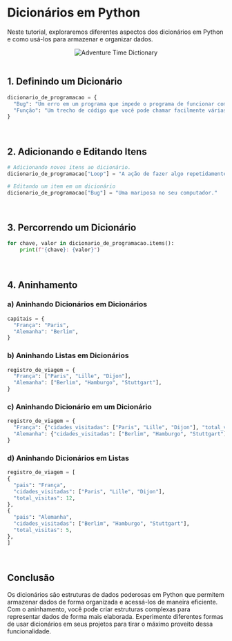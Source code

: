 # Dicionários em Python

Neste tutorial, exploraremos diferentes aspectos dos dicionários em Python e como usá-los para armazenar e organizar dados.

<div align="center">   <img src="https://64.media.tumblr.com/tumblr_me7tg97psk1rku7zwo1_500.gif" alt="Adventure Time Dictionary"> </div>

<br>

## 1. Definindo um Dicionário

```python
dicionario_de_programacao = {
  "Bug": "Um erro em um programa que impede o programa de funcionar como esperado.",
  "Função": "Um trecho de código que você pode chamar facilmente várias vezes.",
}
```

<br>

## 2. Adicionando e Editando Itens

```python
# Adicionando novos itens ao dicionário.
dicionario_de_programacao["Loop"] = "A ação de fazer algo repetidamente."

# Editando um item em um dicionário
dicionario_de_programacao["Bug"] = "Uma mariposa no seu computador."
```

<br>

## 3. Percorrendo um Dicionário

```python
for chave, valor in dicionario_de_programacao.items():
    print(f"{chave}: {valor}")
```

<br>

## 4. Aninhamento

### a) Aninhando Dicionários em Dicionários

```python
capitais = {
  "França": "Paris",
  "Alemanha": "Berlim",
}
```

### b) Aninhando Listas em Dicionários

```python
registro_de_viagem = {
  "França": ["Paris", "Lille", "Dijon"],
  "Alemanha": ["Berlim", "Hamburgo", "Stuttgart"],
}
```

### c) Aninhando Dicionário em um Dicionário

```python
registro_de_viagem = {
  "França": {"cidades_visitadas": ["Paris", "Lille", "Dijon"], "total_visitas": 12},
  "Alemanha": {"cidades_visitadas": ["Berlim", "Hamburgo", "Stuttgart"], "total_visitas": 5},
}
```

### d) Aninhando Dicionários em Listas

```python
registro_de_viagem = [
{
  "pais": "França", 
  "cidades_visitadas": ["Paris", "Lille", "Dijon"], 
  "total_visitas": 12,
},
{
  "pais": "Alemanha",
  "cidades_visitadas": ["Berlim", "Hamburgo", "Stuttgart"],
  "total_visitas": 5,
},
]
```

<br>

## Conclusão

Os dicionários são estruturas de dados poderosas em Python que permitem armazenar dados de forma organizada e acessá-los de maneira eficiente. Com o aninhamento, você pode criar estruturas complexas para representar dados de forma mais elaborada. Experimente diferentes formas de usar dicionários em seus projetos para tirar o máximo proveito dessa funcionalidade.